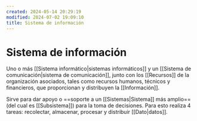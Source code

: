 ```yaml
---
created: 2024-05-14 20:29:19
modified: 2024-07-02 19:09:10
title: Sistema de información
---
```


# Sistema de información

Uno o más [[Sistema informático|sistemas informáticos]] y un [[Sistema de comunicación|sistema de comunicación]], junto con los [[Recursos]] de la organización asociados, tales como recursos humanos, técnicos y financieros, que proporcionan y distribuyen la [[Información]].

Sirve para dar apoyo o ==soporte a un [[Sistemas|Sistema]] más amplio== (del cual es [[Subsistema]]) para la toma de decisiones. Para esto realiza 4 tareas: recolectar, almacenar, procesar y distribuir [[Dato|datos]].
